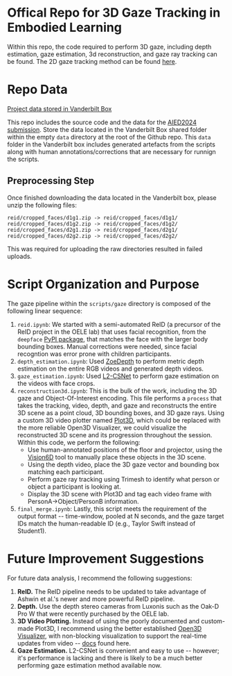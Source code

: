 # Offical Repo for 3D Gaze Tracking in Embodied Learning

Within this repo, the code required to perform 3D gaze, including depth estimation, gaze estimation, 3d reconstruction, and gaze ray tracking can be found. The 2D gaze tracking method can be found [here](https://github.com/oele-isis-vanderbilt/GazeAnalysisLI).

# Repo Data

[Project data stored in Vanderbilt Box](https://vanderbilt.box.com/s/e2v2mlsz2qgc2mosvghiwfue4pp1k713)

This repo includes the source code and the data for the [AIED2024 submission](https://link.springer.com/chapter/10.1007/978-3-031-64299-9_1). Store the data located in the Vanderbilt Box shared folder within the empty ``data`` directory at the root of the Github repo. This ``data`` folder in the Vanderbilt box includes generated artefacts from the scripts along with human annotations/corrections that are necessary for runnign the scripts.

## Preprocessing Step

Once finished downloading the data located in the Vanderbilt box, please unzip the following files:

```
reid/cropped_faces/d1g1.zip -> reid/cropped_faces/d1g1/
reid/cropped_faces/d1g2.zip -> reid/cropped_faces/d1g2/
reid/cropped_faces/d2g1.zip -> reid/cropped_faces/d2g1/
reid/cropped_faces/d2g2.zip -> reid/cropped_faces/d2g2/
```

This was required for uploading the raw directories resulted in failed uploads.

# Script Organization and Purpose

The gaze pipeline within the ``scripts/gaze`` directory is composed of the following linear sequence:
1. ``reid.ipynb``: We started with a semi-automated ReID (a precursor of the ReID project in the OELE lab) that uses facial recognition, from the ``deepface`` [PyPI package](https://pypi.org/project/deepface/), that matches the face with the larger body bounding boxes. Manual corrections were needed, since facial recogntion was error prone with children participants.
2. ``depth_estimation.ipynb``: Used [ZoeDepth](https://github.com/isl-org/ZoeDepth) to perform metric depth estimation on the entire RGB videos and generated depth videos.
3. ``gaze_estimation.ipynb``: Used [L2-CSNet](https://github.com/Ahmednull/L2CS-Net) to perform gaze estimation on the videos with face crops.
4. ``reconstruction3d.ipynb``: This is the bulk of the work, including the 3D gaze and Object-Of-Interest encoding. This file performs a ``process`` that takes the tracking, video, depth, and gaze and reconstructs the entire 3D scene as a point cloud, 3D bounding boxes, and 3D gaze rays. Using a custom 3D video plotter named [Plot3D](https://github.com/edavalosanaya/Plot3d), which could be replaced with the more reliable Open3D Visualizer, we could visualize the reconstructed 3D scene and its progression throughout the session. Within this code, we perform the following: 
    - Use human-annotated positions of the floor and projector, using the [Vision6D](https://github.com/InteractiveGL/vision6D) tool to manually place these objects in the 3D scene.
    - Using the depth video, place the 3D gaze vector and bounding box matching each participant.
    - Perform gaze ray tracking using Trimesh to identify what person or object a participant is looking at.
    - Display the 3D scene with Plot3D and tag each video frame with PersonA->Object/PersonB information.
5. ``final_merge.ipynb``: Lastly, this script meets the requirement of the output format -- time-window, pooled at N seconds, and the gaze target IDs match the human-readable ID (e.g., Taylor Swift instead of Student1).

# Future Improvement Suggestions

For future data analysis, I recommend the following suggestions: 
1. **ReID.** The ReID pipeline needs to be updated to take advantage of Ashwin et al.'s newer and more powerful ReID pipeline.
2. **Depth.** Use the depth stereo cameras from Luxonis such as the Oak-D Pro W that were recently purchased by the OELE lab.
3. **3D Video Plotting.** Instead of using the poorly documented and custom-made Plot3D, I recommend using the better established [Open3D Visualizer](https://www.open3d.org/docs/latest/python_api/open3d.visualization.Visualizer.html), with non-blocking visualization to support the real-time updates from video -- [docs](https://www.open3d.org/docs/release/tutorial/visualization/non_blocking_visualization.html) found here.
4. **Gaze Estimation.** L2-CSNet is convenient and easy to use -- however; it's performance is lacking and there is likely to be a much better performing gaze estimation method available now.

